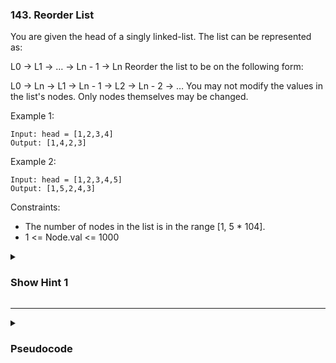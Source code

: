 ### 143. Reorder List

You are given the head of a singly linked-list. The list can be represented as:

L0 → L1 → … → Ln - 1 → Ln
Reorder the list to be on the following form:

L0 → Ln → L1 → Ln - 1 → L2 → Ln - 2 → …
You may not modify the values in the list's nodes. Only nodes themselves may be changed.

Example 1:
```
Input: head = [1,2,3,4]
Output: [1,4,2,3]
```
Example 2:
```
Input: head = [1,2,3,4,5]
Output: [1,5,2,4,3]
```

Constraints:

- The number of nodes in the list is in the range [1, 5 * 104].
- 1 <= Node.val <= 1000

<details>
  <summary><h3>Show Hint 1</h3></summary>
  <p>Use the slow pointer and fast pointer approach by reversing the second half and merge it with the first half from the second node.</p>
</details>

---
<details>
  <summary><h3>Pseudocode</h3></summary>
  <pre>
    ListNode slow -> head
    ListNOde fast -> head.next
    while fast not equal null and fast.next not equal null
      slow -> slow.next
      fast -> fast.next.next
    ListNode second -> slow.next
    ListNode prev -> second.next -> null
    while second not equal null
      ListNode tmp -> second.next
      second.next -> prev
      prev -> second
      second -> tmp
    ListNode first -> head
    second -> prev
    while second not equal null
      ListNode tmp1 -> first.next
      ListNode tmp2 -> second.next
      first.next -> second
      second.next -> tmp1
      first -> tmp1
      second-> tmpp2
  </pre>
</details>
